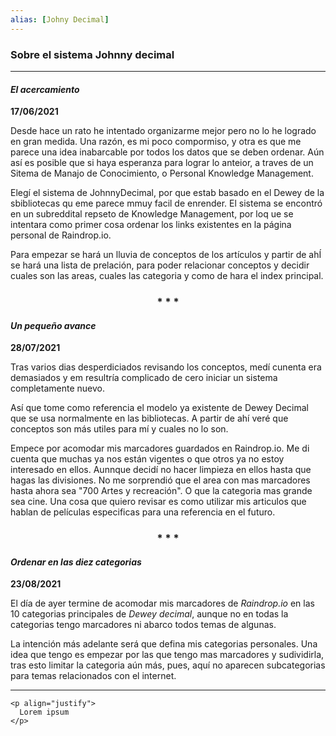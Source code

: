 ```yaml
---
alias: [Johny Decimal]
---
```


### Sobre el sistema Johnny decimal
---

#### _El acercamiento_
**17/06/2021**

Desde hace un rato he intentado organizarme mejor pero no lo he logrado en gran medida. Una razón, es mi poco compormiso, y otra es que me parece una idea inabarcable por todos los datos que se deben ordenar. Aún así es posible que si haya esperanza para lograr lo anteior, a traves de un Sitema de Manajo de Conocimiento, o Personal Knowledge Management.

Elegí el sistema de JohnnyDecimal, por que estab basado en el Dewey de la sbibliotecas qu eme parece mmuy facil de enrender. El sistema se encontró en un subreddital repseto de Knowledge Management, por loq ue se intentara como primer cosa ordenar los links existentes en la página personal de Raindrop.io. 

Para empezar se hará un lluvia de conceptos de los artículos  y partir de ahÍ se hará una lista de prelación, para poder relacionar conceptos y decidir  cuales son las areas, cuales las categoria y como de hara el index principal.

<div align='center'>
   <h3> * * * </h3>
</div>

#### _Un pequeño avance_
**28/07/2021**

Tras varios dias desperdiciados revisando los conceptos, medí cunenta era demasiados y em resultría complicado de cero iniciar un sistema completamente nuevo.

Así que tome como referencia el modelo ya existente de Dewey Decimal que se usa normalmente en las bibliotecas. A partir de ahí veré que conceptos son más utiles para mí y cuales no lo son.

Empece por acomodar mis marcadores guardados en Raindrop.io. Me di cuenta que muchas ya nos están vigentes o que otros ya no estoy interesado en ellos. Aunnque decidí no hacer limpieza en ellos hasta que hagas las divisiones. No me sorprendió que el area con mas marcadores hasta ahora sea "700 Artes y recreación". O que la categoria mas grande sea cine. Una cosa que quiero revisar es como utilizar mis articulos que hablan de películas especificas para una referencia en el futuro.

<div align='center'>
	<h3> * * * </h3>
</div>

#### _Ordenar en las diez categorias_
**23/08/2021**


El día de ayer termine de acomodar mis marcadores de _Raindrop.io_ en las 10 categorias principales de _Dewey decimal_, aunque no en todas la categorias tengo marcadores ni abarco todos temas de algunas. 

La intención más adelante será que defina mis categorias personales. Una idea que tengo es empezar por las que tengo mas marcadores y sudividirla, tras esto limitar la categoria aún más, pues, aquí no aparecen subcategorias para temas relacionados con el internet.

---

```
<p align="justify">
  Lorem ipsum
</p>
```
